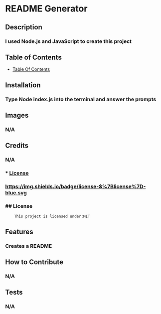 # README Generator

## Description

### I used Node.js and JavaScript to create this project

## Table of Contents

* [Table Of Contents](#tableOfContents)

## Installation

### Type Node index.js into the terminal and answer the prompts

## Images

### N/A

## Credits

### N/A

### * [License](#License)
        
### https://img.shields.io/badge/license-$%7Blicense%7D-blue.svg

### ## License
        This project is licensed under:MIT

## Features

### Creates a README

## How to Contribute

### N/A

## Tests

### N/A

